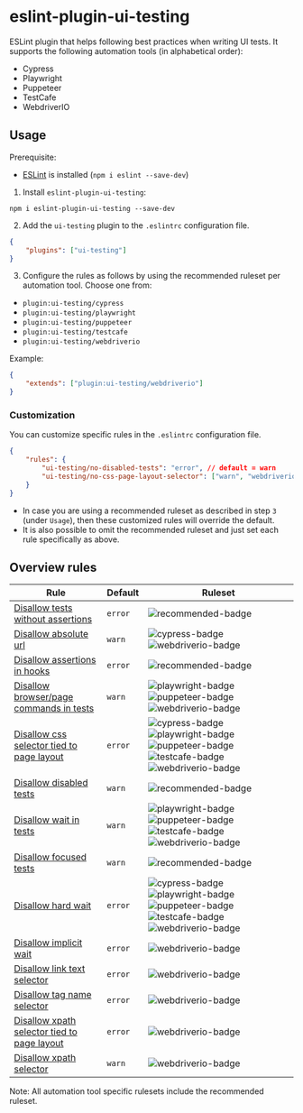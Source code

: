# eslint-plugin-ui-testing

ESLint plugin that helps following best practices when writing UI tests. It supports the following automation tools (in alphabetical order):

-   Cypress
-   Playwright
-   Puppeteer
-   TestCafe
-   WebdriverIO

## Usage

Prerequisite:

-   [ESLint](http://eslint.org) is installed (`npm i eslint --save-dev`)

1. Install `eslint-plugin-ui-testing`:

```
npm i eslint-plugin-ui-testing --save-dev
```

2. Add the `ui-testing` plugin to the `.eslintrc` configuration file.

```json
{
    "plugins": ["ui-testing"]
}
```

3. Configure the rules as follows by using the recommended ruleset per automation tool. Choose one from:

-   `plugin:ui-testing/cypress`
-   `plugin:ui-testing/playwright`
-   `plugin:ui-testing/puppeteer`
-   `plugin:ui-testing/testcafe`
-   `plugin:ui-testing/webdriverio`

Example:

```json
{
    "extends": ["plugin:ui-testing/webdriverio"]
}
```

### Customization

You can customize specific rules in the `.eslintrc` configuration file.

```json
{
    "rules": {
        "ui-testing/no-disabled-tests": "error", // default = warn
        "ui-testing/no-css-page-layout-selector": ["warn", "webdriverio"] // default = error
    }
}
```

-   In case you are using a recommended ruleset as described in step `3` (under `Usage`), then these customized rules will override the default.
-   It is also possible to omit the recommended ruleset and just set each rule specifically as above.

## Overview rules

| Rule                                                                                       | Default | Ruleset                                                                                                  |
| ------------------------------------------------------------------------------------------ | ------- | -------------------------------------------------------------------------------------------------------- |
| [Disallow tests without assertions](docs/rules/missing-assertion-in-test.md)               | `error` | ![recommended-badge][]                                                                                   |
| [Disallow absolute url](docs/rules/no-absolute-url.md)                                     | `warn`  | ![cypress-badge][] ![webdriverio-badge][]                                                                |
| [Disallow assertions in hooks](docs/rules/no-assertions-in-hooks.md)                       | `error` | ![recommended-badge][]                                                                                   |
| [Disallow browser/page commands in tests](docs/rules/no-browser-commands-in-tests.md)      | `warn`  | ![playwright-badge][] ![puppeteer-badge][] ![webdriverio-badge][]                                        |
| [Disallow css selector tied to page layout](docs/rules/no-css-page-layout-selector.md)     | `error` | ![cypress-badge][] ![playwright-badge][] ![puppeteer-badge][] ![testcafe-badge][] ![webdriverio-badge][] |
| [Disallow disabled tests](docs/rules/no-disabled-tests.md)                                 | `warn`  | ![recommended-badge][]                                                                                   |
| [Disallow wait in tests](docs/rules/no-wait-in-tests.md)                                   | `warn`  | ![playwright-badge][] ![puppeteer-badge][] ![testcafe-badge][] ![webdriverio-badge][]                    |
| [Disallow focused tests](docs/rules/no-focused-tests.md)                                   | `warn`  | ![recommended-badge][]                                                                                   |
| [Disallow hard wait](docs/rules/no-hard-wait.md)                                           | `error` | ![cypress-badge][] ![playwright-badge][] ![puppeteer-badge][] ![testcafe-badge][] ![webdriverio-badge][] |
| [Disallow implicit wait](docs/rules/no-implicit-wait.md)                                   | `error` | ![webdriverio-badge][]                                                                                   |
| [Disallow link text selector](docs/rules/no-link-text-selector.md)                         | `error` | ![webdriverio-badge][]                                                                                   |
| [Disallow tag name selector](docs/rules/no-tag-name-selector.md)                           | `error` | ![webdriverio-badge][]                                                                                   |
| [Disallow xpath selector tied to page layout](docs/rules/no-xpath-page-layout-selector.md) | `error` | ![webdriverio-badge][]                                                                                   |
| [Disallow xpath selector](docs/rules/no-xpath-selector.md)                                 | `warn`  | ![webdriverio-badge][]                                                                                   |

Note: All automation tool specific rulesets include the recommended ruleset.

[recommended-badge]: https://img.shields.io/badge/recommended-green
[cypress-badge]: https://img.shields.io/badge/cypress-black
[playwright-badge]: https://img.shields.io/badge/playwright-blue
[puppeteer-badge]: https://img.shields.io/badge/puppeteer-3eb489
[testcafe-badge]: https://img.shields.io/badge/testcafe-lightblue
[webdriverio-badge]: https://img.shields.io/badge/webdriverio-orange
